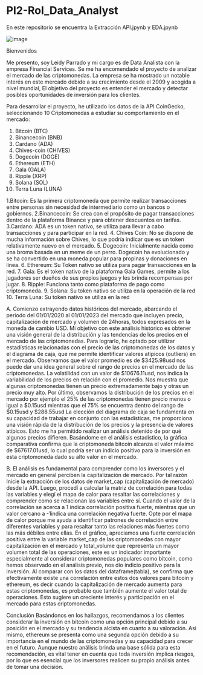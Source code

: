# PI2-Rol_Data_Analyst
En este repositorio se encuentra la Extracción API.jpynb y EDA.jpynb



![image](https://github.com/Leidypv/PI2-Rol_Data_Analyst/assets/122382146/1879ba47-691f-4e11-a78e-ecc7365b5f5d)

 
Bienvenidos 

Me presento, soy Leidy Parrado y mi cargo es de Data Analista con la empresa Financial Services. Se me ha encomendado el proyecto de analizar el mercado de las criptomonedas.
La empresa se ha mostrado un notable interés en este mercado debido a su crecimiento desde el 2009 y acogida a nivel mundial, El objetivo del proyecto es entender el mercado y detectar posibles oportunidades de inversión para los clientes. 
 
 Para desarrollar el proyecto, he utilizado los datos de la API CoinGecko, seleccionando 10 Criptomonedas a estudiar su comportamiento en el mercado: 
 
1.	Bitcoin (BTC)
2.	Binancecoin (BNB)
3.	Cardano (ADA)
4.	Chives-coin (CHIVES)
5.	Dogecoin (DOGE)
6.	Ethereum (ETH)
7.	Gala (GALA)
8.	Ripple (XRP)
9.	Solana (SOL)
10.	Terra Luna (LUNA)
    
1.Bitcoin: Es la primera criptomoneda que permite realizar transacciones entre personas sin necesidad de intermediario como un bancos o gobiernos.
2.Binancecoin: Se crea con el propósito de pagar transacciones dentro de la plataforma Binance y para obtener descuentos en tarifas.
3.Cardano: ADA es un token nativo, se utiliza para llevar a cabo transacciones y para participar en la red. 
4. Chives Coin: No se dispone de mucha información sobre Chives, lo que podría indicar que es un token relativamente nuevo en el mercado.
5. Dogecoin: Inicialmente nacida como una broma basada en un meme de un perro. Dogecoin ha evolucionado y se ha convertido en una moneda popular para propinas y donaciones en línea.
6. Ethereum: Su Token nativo se utiliza para pagar transacciones en la red.
7. Gala: Es el token nativo de la plataforma Gala Games, permite a los jugadores ser dueños de sus propios juegos y les brinda recompensas por jugar.
8. Ripple: Funciona tanto como plataforma de pago como criptomoneda.
9. Solana: Su token nativo se utiliza en la operación de la red
10. Terra Luna: Su token nativo se utiliza en la red 

A.   Comienzo extrayendo datos históricos del mercado, abarcando el periodo del 01/01/2020 al 01/01/2023 del mercado que incluyen precio, capitalización de mercado y volumen de 24horas, todos expresados en la moneda de cambio USD. 
Mi objetivo con este análisis histórico es obtener una visión general de la distribución y las tendencias de los precios en el mercado de las criptomonedas. Para lograrlo, he optado por utilizar estadísticas relacionadas con el precio de las criptomonedas de los datos y el diagrama de caja, que me permite identificar valores atípicos (outliers) en el mercado.
Observamos que el valor promedio es de $3425.98usd nos puede dar una idea general sobre el rango de precios en el mercado de las criptomonedas. La volatilidad con un valor de $10676.11usd, nos indica la variabilidad de los precios en relación con el promedio. Nos muestra que algunas criptomonedas tienen un precio extremadamente bajo y otras un precio muy alto. Por último, observamos la distribución de los precios en el mercado por ejemplo el 25% de las criptomonedas tienen precio menos o igual a $0.15usd mientras que el 75% se encuentra dentro del rango de $0.15usd y $288.55usd 
La elección del diagrama de caja se fundamenta en su capacidad de trabajar en conjunto con las estadísticas, me proporciona una visión rápida de la distribución de los precios y la presencia de valores atípicos. Esto me ha permitido realizar un análisis detenido de por qué algunos precios difieren. 
Basándome en el análisis estadístico, la gráfica comparativa confirma que la criptomoneda bitcoin alcanza el valor máximo de $67617.01usd, lo cual podría ser un indicio positivo para la inversión en esta criptomoneda dado su alto valor en el mercado.  

B.   El análisis es fundamental para comprender como los inversores y el mercado en general perciben la capitalización de mercado. Por tal razón Inicie la extracción de los datos de market_cap (capitalización de mercado) desde la API. 
Luego, procedí a calcular la matriz de correlación para todas las variables y elegí el mapa de calor para resaltar las correlaciones y comprender como se relacionan las variables entre sí. Cuando el valor de la correlación se acerca a 1 indica correlación positiva fuerte, mientras que un valor cercano a -1indica una correlación negativa fuerte. 
Opte por el mapa de calor porque me ayuda a identificar patrones de correlación entre diferentes variables y para resaltar tanto las relaciones más fuertes como las más débiles entre ellas. 
En el gráfico, apreciamos una fuerte correlación positiva entre la variable market_cap de las criptomonedas con mayor capitalización en el mercado y total_volume que representa un mayor volumen total de las operaciones, este es un indicador importante especialmente al considerar criptomonedas populares como bitcoin, como hemos observado en el análisis previo, nos dio indicio positivo para la inversión. 
Al comparar con los datos del dataframe(tabla), se confirma que efectivamente existe una correlación entre estos dos valores para bitcoin y ethereum, es decir cuando la capitalización de mercado aumenta para estas criptomonedas, es probable que también aumente el valor total de operaciones. Esto sugiere un creciente interés y participación en el mercado para estas criptomonedas.  

Conclusión
Basándonos en los hallazgos, recomendamos a los clientes considerar la inversión en bitcoin como una opción principal debido a su posición en el mercado y su tendencia alcista en cuanto a su valoración.
Así mismo, ethereum se presenta como una segunda opción debido a su importancia en el mundo de las criptomonedas y su capacidad para crecer en el futuro.
Aunque nuestro análisis brinda una base sólida para esta recomendación, es vital tener en cuenta que toda inversión implica riesgos, por lo que es esencial que los inversores realicen su propio análisis antes de tomar una decisión. 


